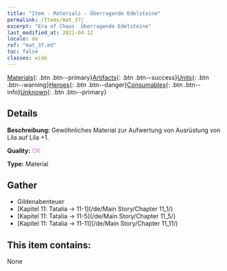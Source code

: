 ```yaml
---
title: "Item - Materials - Überragende Edelsteine"
permalink: /Items/mat_37/
excerpt: "Era of Chaos  Überragende Edelsteine"
last_modified_at: 2021-04-12
locale: de
ref: "mat_37.md"
toc: false
classes: wide
---
```

 [Materials](/de/Items/){: .btn .btn--primary}[Artifacts](/de/Items/Artifacts/){: .btn .btn--success}[Units](/de/Items/Units/){: .btn .btn--warning}[Heroes](/de/Items/Heroes/){: .btn .btn--danger}[Consumables](/de/Items/Consumables/){: .btn .btn--info}[Unknown](/de/Items/Unknown/){: .btn .btn--primary}

## Details
 **Beschreibung:** Gewöhnliches Material zur Aufwertung von Ausrüstung von Lila auf Lila +1.

 **Quality:** <span style="color: #DA70D6">OK</span>

 **Type:** Material

## Gather

*    Gildenabenteuer 
*    [Kapitel 11: Tatalia -> 11-1](/de/Main Story/Chapter 11_1/) 
*    [Kapitel 11: Tatalia -> 11-5](/de/Main Story/Chapter 11_5/) 
*    [Kapitel 11: Tatalia -> 11-11](/de/Main Story/Chapter 11_11/) 

## This item contains:

  None

